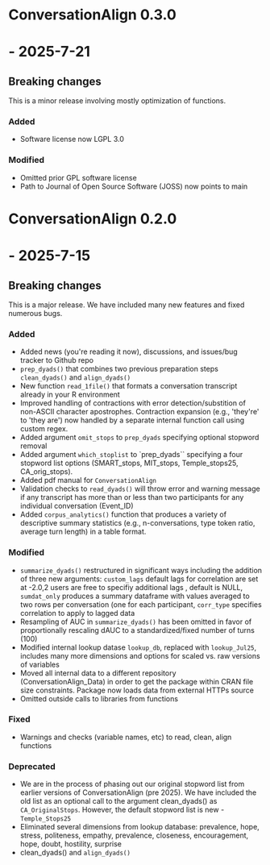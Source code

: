 # ConversationAlign 0.3.0

# - 2025-7-21

## Breaking changes

This is a minor release involving mostly optimization of functions. 

### Added
-   Software license now LGPL 3.0

### Modified
-   Omitted prior GPL software license
-   Path to Journal of Open Source Software (JOSS) now points to main



# ConversationAlign 0.2.0

# - 2025-7-15

## Breaking changes

This is a major release. We have included many new features and fixed numerous bugs.

### Added
-   Added news (you're reading it now), discussions, and issues/bug tracker to Github repo
-   ``prep_dyads()`` that combines two previous preparation steps `clean_dyads()` and `align_dyads()`
-   New function `read_1file()` that formats a conversation transcript already in your R environment 
-   Improved handling of contractions with error detection/substition of non-ASCII character apostrophes. Contraction expansion (e.g., 'they're' to 'they are') now handled by a separate internal function call using custom regex.   
-   Added argument ``omit_stops`` to ``prep_dyads`` specifying optional stopword removal 
-   Added argument ``which_stoplist`` to `prep_dyads`` specifying a four stopword list options (SMART_stops, MIT_stops, Temple_stops25, CA_orig_stops). 
-   Added pdf manual for ``ConversationAlign``
-   Validation checks to `read_dyads()` will throw error and warning message if any transcript has more than or less than two participants for any individual conversation (Event_ID)
-   Added `corpus_analytics()` function that produces a variety of descriptive summary statistics (e.g., n-conversations, type token ratio, average turn length) in a table format.

### Modified
-   `summarize_dyads()` restructured in significant ways including the addition of three new arguments: `custom_lags` default lags for correlation are set at -2.0,2 users are free to specifiy additional lags , default is NULL, `sumdat_only` produces a summary dataframe with values averaged to two rows per conversation (one for each participant, `corr_type` specifies correlation to apply to lagged data 
-    Resampling of AUC in `summarize_dyads()` has been omitted in favor of proportionally rescaling dAUC to a standardized/fixed number of turns (100)
-    Modified internal lookup datase ``lookup_db``, replaced with ``lookup_Jul25``, includes many more dimensions and options for scaled vs. raw versions of variables
-    Moved all internal data to a different repository (ConversationAlign_Data) in order to get the package within CRAN file size constraints.  Package now loads data from external HTTPs source
-    Omitted outside calls to libraries from functions

### Fixed
-  Warnings and checks (variable names, etc) to read, clean, align functions

### Deprecated
-   We are in the process of phasing out our original stopword list from earlier versions of ConversationAlign (pre 2025). We have included the old list as an optional call to the argument clean_dyads() as ``CA_OriginalStops``. However, the default stopword list is new - ``Temple_Stops25``
-   Eliminated several dimensions from lookup database: prevalence, hope, stress, politeness, empathy, prevalence, closeness, encouragement, hope, doubt, hostility, surprise 
-   clean_dyads() and `align_dyads()`
